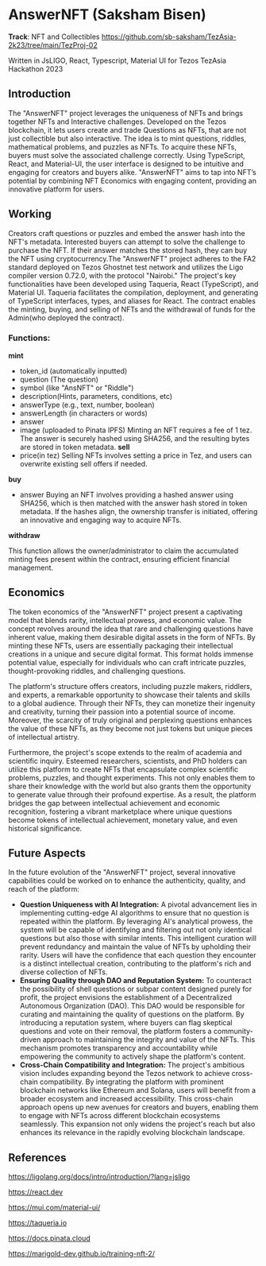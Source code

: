 # AnswerNFT (Saksham Bisen)

**Track**: NFT and Collectibles
https://github.com/sb-saksham/TezAsia-2k23/tree/main/TezProj-02

Written in JsLIGO, React, Typescript, Material UI
for Tezos TezAsia Hackathon 2023

## Introduction

The "AnswerNFT" project leverages the uniqueness of NFTs and brings together NFTs and Interactive challenges. Developed on the Tezos blockchain, it lets users create and trade Questions as NFTs, that are not just collectible but also interactive.
The idea is to mint questions, riddles, mathematical problems, and puzzles as NFTs. To acquire these NFTs, buyers must solve the associated challenge correctly. Using TypeScript, React, and Material-UI, the user interface is designed to be intuitive and engaging for creators and buyers alike.
"AnswerNFT" aims to tap into NFT’s potential by combining NFT Economics with engaging content, providing an innovative platform for users.

## Working

Creators craft questions or puzzles and embed the answer hash into the NFT's metadata. Interested buyers can attempt to solve the challenge to purchase the NFT. If their answer matches the stored hash, they can buy the NFT using cryptocurrency.The "AnswerNFT" project adheres to the FA2 standard deployed on Tezos Ghostnet test network and utilizes the Ligo compiler version 0.72.0, with the protocol "Nairobi." The project's key functionalities have been developed using Taqueria, React (TypeScript), and Material UI. Taqueria facilitates the compilation, deployment, and generating of TypeScript interfaces, types, and aliases for React. The contract enables the minting, buying, and selling of NFTs and the withdrawal of funds for the Admin(who deployed the contract).

### Functions:

**mint**

- token_id (automatically inputted)
- question (The question)
- symbol (like "AnsNFT" or "Riddle")
- description(Hints, parameters, conditions, etc)
- answerType (e.g., text, number, boolean)
- answerLength (in characters or words)
- answer
- image (uploaded to Pinata IPFS)
  Minting an NFT requires a fee of 1 tez. The answer is securely hashed using SHA256, and the resulting bytes are stored in token metadata.
  **sell**
- price(in tez)
  Selling NFTs involves setting a price in Tez, and users can overwrite existing sell offers if needed.

**buy**

- answer
  Buying an NFT involves providing a hashed answer using SHA256, which is then matched with the answer hash stored in token metadata. If the hashes align, the ownership transfer is initiated, offering an innovative and engaging way to acquire NFTs.

**withdraw**

This function allows the owner/administrator to claim the accumulated minting fees present within the contract, ensuring efficient financial management.

## Economics

The token economics of the "AnswerNFT" project present a captivating model that blends rarity, intellectual prowess, and economic value. The concept revolves around the idea that rare and challenging questions have inherent value, making them desirable digital assets in the form of NFTs. By minting these NFTs, users are essentially packaging their intellectual creations in a unique and secure digital format. This format holds immense potential value, especially for individuals who can craft intricate puzzles, thought-provoking riddles, and challenging questions.

The platform's structure offers creators, including puzzle makers, riddlers, and experts, a remarkable opportunity to showcase their talents and skills to a global audience. Through their NFTs, they can monetize their ingenuity and creativity, turning their passion into a potential source of income. Moreover, the scarcity of truly original and perplexing questions enhances the value of these NFTs, as they become not just tokens but unique pieces of intellectual artistry.

Furthermore, the project's scope extends to the realm of academia and scientific inquiry. Esteemed researchers, scientists, and PhD holders can utilize this platform to create NFTs that encapsulate complex scientific problems, puzzles, and thought experiments. This not only enables them to share their knowledge with the world but also grants them the opportunity to generate value through their profound expertise. As a result, the platform bridges the gap between intellectual achievement and economic recognition, fostering a vibrant marketplace where unique questions become tokens of intellectual achievement, monetary value, and even historical significance.

## Future Aspects

In the future evolution of the "AnswerNFT" project, several innovative capabilities could be worked on to enhance the authenticity, quality, and reach of the platform:

- **Question Uniqueness with AI Integration:**
  A pivotal advancement lies in implementing cutting-edge AI algorithms to ensure that no question is repeated within the platform. By leveraging AI's analytical prowess, the system will be capable of identifying and filtering out not only identical questions but also those with similar intents. This intelligent curation will prevent redundancy and maintain the value of NFTs by upholding their rarity. Users will have the confidence that each question they encounter is a distinct intellectual creation, contributing to the platform's rich and diverse collection of NFTs.
- **Ensuring Quality through DAO and Reputation System:**
  To counteract the possibility of shell questions or subpar content designed purely for profit, the project envisions the establishment of a Decentralized Autonomous Organization (DAO). This DAO would be responsible for curating and maintaining the quality of questions on the platform. By introducing a reputation system, where buyers can flag skeptical questions and vote on their removal, the platform fosters a community-driven approach to maintaining the integrity and value of the NFTs. This mechanism promotes transparency and accountability while empowering the community to actively shape the platform's content.
- **Cross-Chain Compatibility and Integration:**
  The project's ambitious vision includes expanding beyond the Tezos network to achieve cross-chain compatibility. By integrating the platform with prominent blockchain networks like Ethereum and Solana, users will benefit from a broader ecosystem and increased accessibility. This cross-chain approach opens up new avenues for creators and buyers, enabling them to engage with NFTs across different blockchain ecosystems seamlessly. This expansion not only widens the project's reach but also enhances its relevance in the rapidly evolving blockchain landscape.

## References

https://ligolang.org/docs/intro/introduction/?lang=jsligo

https://react.dev

https://mui.com/material-ui/

https://taqueria.io

https://docs.pinata.cloud

https://marigold-dev.github.io/training-nft-2/
